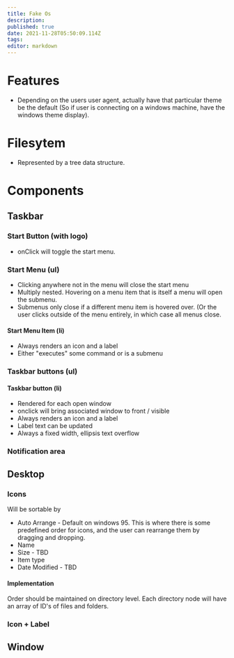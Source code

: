 ```yaml
---
title: Fake Os
description: 
published: true
date: 2021-11-28T05:50:09.114Z
tags: 
editor: markdown
---
```






# Features 
* Depending on the users user agent, actually have that particular theme be the default (So if user is connecting on a windows machine, have the windows theme display).
# Filesytem
* Represented by a tree data structure. 
# Components             
## Taskbar
### Start Button (with logo)
* onClick will toggle the start menu.
### Start Menu (ul)
* Clicking anywhere not in the menu will close the start menu
* Multiply nested. Hovering on a menu item that is itself a menu will open the submenu. 
* Submenus only close if a different menu item is hovered over. (Or the user clicks outside of the menu entirely, in which case all menus close.  
#### Start Menu Item (li)
* Always renders an icon and a label
* Either "executes" some command or is a submenu

### Taskbar buttons (ul)
#### Taskbar button (li)
* Rendered for each open window
* onclick will bring associated window to front / visible
* Always renders an icon and a label
* Label text can be updated 
* Always a fixed width, ellipsis text overflow

### Notification area

## Desktop
### Icons
Will be sortable by 
* Auto Arrange - Default on windows 95. This is where there is some predefined order for icons, and the user can rearrange them by dragging and dropping.
* Name
* Size - TBD
* Item type
* Date Modified - TBD
#### Implementation
Order should be maintained on directory level. Each directory node will have an array of ID's of files and folders.
### Icon + Label
## Window
 
 
 